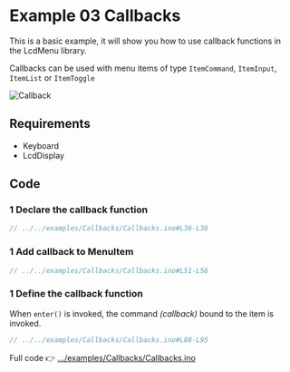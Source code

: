 # Example 03 Callbacks

This is a basic example, it will show you how to use callback functions in the LcdMenu library.

Callbacks can be used with menu items of type `ItemCommand`, `ItemInput`, `ItemList` or `ItemToggle`

![Callback](https://i.imgur.com/1CUPScl.gif)

## Requirements

- Keyboard
- LcdDisplay

## Code

### 1 Declare the callback function

```cpp
// ../../examples/Callbacks/Callbacks.ino#L36-L36
```

### 1 Add callback to MenuItem

```cpp
// ../../examples/Callbacks/Callbacks.ino#L51-L56
```

### 1 Define the callback function

When `enter()` is invoked, the command _(callback)_ bound to the item is invoked.

```cpp
// ../../examples/Callbacks/Callbacks.ino#L88-L95
```

Full code 👉 [.../examples/Callbacks/Callbacks.ino](https://github.com/forntoh/LcdMenu/tree/master/examples/Callbacks/Callbacks.ino)
